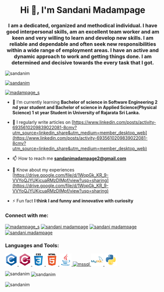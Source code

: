 <h1 align="center">Hi 👋, I'm Sandani Madampage</h1>
<h3 align="center">I am a dedicated, organized and methodical individual. I have good interpersonal skills, am an excellent team worker and am keen and very willing to learn and develop new skills. I am reliable and dependable and often seek new responsibilities within a wide range of employment areas. I have an active and dynamic approach to work and getting things done. I am determined and decisive towards the every task that I got.</h3>

<p align="left"> <img src="https://komarev.com/ghpvc/?username=sandanim&label=Profile%20views&color=0e75b6&style=flat" alt="sandanim" /> </p>

<p align="left"> <a href="https://github.com/ryo-ma/github-profile-trophy"><img src="https://github-profile-trophy.vercel.app/?username=sandanim" alt="sandanim" /></a> </p>

<p align="left"> <a href="https://twitter.com/madampage_s" target="blank"><img src="https://img.shields.io/twitter/follow/madampage_s?logo=twitter&style=for-the-badge" alt="madampage_s" /></a> </p>

- 🌱 I’m currently learning **Bachelor of science in Software Engineering 2 nd year student and Bachelor of science in Applied Science(Physical Science) 1 st year Student in University of Rajarata Sri Lanka.**

- 📝 I regularly write articles on [https://www.linkedin.com/posts/activity-6935610209839022081-8cmv?utm_source=linkedin_share&utm_medium=member_desktop_web](https://www.linkedin.com/posts/activity-6935610209839022081-8cmv?utm_source=linkedin_share&utm_medium=member_desktop_web)

- 📫 How to reach me **sandanimadampage2@gmail.com**

- 📄 Know about my experiences [https://drive.google.com/file/d/1WopGk_KR_9-VVYoQJYUKicuaRMzDIMpf/view?usp=sharing](https://drive.google.com/file/d/1WopGk_KR_9-VVYoQJYUKicuaRMzDIMpf/view?usp=sharing)

- ⚡ Fun fact **I think I and funny and innovative with curiosity**

<h3 align="left">Connect with me:</h3>
<p align="left">
<a href="https://twitter.com/madampage_s" target="blank"><img align="center" src="https://raw.githubusercontent.com/rahuldkjain/github-profile-readme-generator/master/src/images/icons/Social/twitter.svg" alt="madampage_s" height="30" width="40" /></a>
<a href="https://linkedin.com/in/sandani madampage" target="blank"><img align="center" src="https://raw.githubusercontent.com/rahuldkjain/github-profile-readme-generator/master/src/images/icons/Social/linked-in-alt.svg" alt="sandani madampage" height="30" width="40" /></a>
<a href="https://stackoverflow.com/users/sandani madampage" target="blank"><img align="center" src="https://raw.githubusercontent.com/rahuldkjain/github-profile-readme-generator/master/src/images/icons/Social/stack-overflow.svg" alt="sandani madampage" height="30" width="40" /></a>
<a href="https://instagram.com/sandani.madampage" target="blank"><img align="center" src="https://raw.githubusercontent.com/rahuldkjain/github-profile-readme-generator/master/src/images/icons/Social/instagram.svg" alt="sandani.madampage" height="30" width="40" /></a>
</p>

<h3 align="left">Languages and Tools:</h3>
<p align="left"> <a href="https://www.cprogramming.com/" target="_blank" rel="noreferrer"> <img src="https://raw.githubusercontent.com/devicons/devicon/master/icons/c/c-original.svg" alt="c" width="40" height="40"/> </a> <a href="https://www.w3schools.com/cpp/" target="_blank" rel="noreferrer"> <img src="https://raw.githubusercontent.com/devicons/devicon/master/icons/cplusplus/cplusplus-original.svg" alt="cplusplus" width="40" height="40"/> </a> <a href="https://www.w3schools.com/css/" target="_blank" rel="noreferrer"> <img src="https://raw.githubusercontent.com/devicons/devicon/master/icons/css3/css3-original-wordmark.svg" alt="css3" width="40" height="40"/> </a> <a href="https://www.w3.org/html/" target="_blank" rel="noreferrer"> <img src="https://raw.githubusercontent.com/devicons/devicon/master/icons/html5/html5-original-wordmark.svg" alt="html5" width="40" height="40"/> </a> <a href="https://www.java.com" target="_blank" rel="noreferrer"> <img src="https://raw.githubusercontent.com/devicons/devicon/master/icons/java/java-original.svg" alt="java" width="40" height="40"/> </a> <a href="https://www.microsoft.com/en-us/sql-server" target="_blank" rel="noreferrer"> <img src="https://www.svgrepo.com/show/303229/microsoft-sql-server-logo.svg" alt="mssql" width="40" height="40"/> </a> <a href="https://www.mysql.com/" target="_blank" rel="noreferrer"> <img src="https://raw.githubusercontent.com/devicons/devicon/master/icons/mysql/mysql-original-wordmark.svg" alt="mysql" width="40" height="40"/> </a> <a href="https://www.python.org" target="_blank" rel="noreferrer"> <img src="https://raw.githubusercontent.com/devicons/devicon/master/icons/python/python-original.svg" alt="python" width="40" height="40"/> </a> </p>

<p><img align="left" src="https://github-readme-stats.vercel.app/api/top-langs?username=sandanim&show_icons=true&locale=en&layout=compact" alt="sandanim" /></p>

<p>&nbsp;<img align="center" src="https://github-readme-stats.vercel.app/api?username=sandanim&show_icons=true&locale=en" alt="sandanim" /></p>

<p><img align="center" src="https://github-readme-streak-stats.herokuapp.com/?user=sandanim&" alt="sandanim" /></p>
